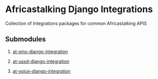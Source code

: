 # Africastalking Django Integrations

Collection of Integrations packages for common Africastalking APIS

## Submodules

1. [at-sms-django-integration](https://github.com/freddiedfre/at-sms-django-integration/blob/c03cd765eb7efc7402cd5e54f20ed60834d6aab4/README.md)

2. [at-ussd-django-integration](https://github.com/freddiedfre/at-ussd-django-integration/blob/08d7018784232dc52addfa8982b805cc5862ed83/README.md)

3. [at-voice-django-integration](https://github.com/freddiedfre/at-voice-django-integration/blob/fe487bd81ce82025536ed527578948e7d2645018/README.md)